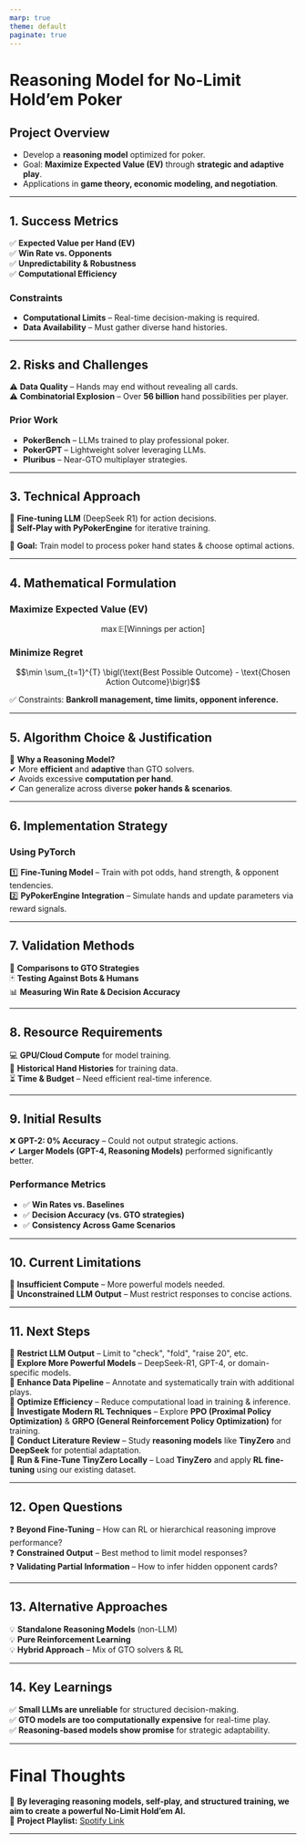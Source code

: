 ```yaml
---
marp: true
theme: default
paginate: true
---
```


# **Reasoning Model for No-Limit Hold’em Poker**

## **Project Overview**
- Develop a **reasoning model** optimized for poker.
- Goal: **Maximize Expected Value (EV)** through **strategic and adaptive play**.
- Applications in **game theory, economic modeling, and negotiation**.

---

## **1. Success Metrics**
✅ **Expected Value per Hand (EV)**  
✅ **Win Rate vs. Opponents**  
✅ **Unpredictability & Robustness**  
✅ **Computational Efficiency**  

### **Constraints**
- **Computational Limits** – Real-time decision-making is required.
- **Data Availability** – Must gather diverse hand histories.

---

## **2. Risks and Challenges**
⚠️ **Data Quality** – Hands may end without revealing all cards.  
⚠️ **Combinatorial Explosion** – Over **56 billion** hand possibilities per player.  

### **Prior Work**
- **PokerBench** – LLMs trained to play professional poker.  
- **PokerGPT** – Lightweight solver leveraging LLMs.  
- **Pluribus** – Near-GTO multiplayer strategies.  

---

## **3. Technical Approach**
🔹 **Fine-tuning LLM** (DeepSeek R1) for action decisions.  
🔹 **Self-Play with PyPokerEngine** for iterative training.  

🎯 **Goal:** Train model to process poker hand states & choose optimal actions.

---

## **4. Mathematical Formulation**
### **Maximize Expected Value (EV)**
$$\max \mathbb{E}[\text{Winnings per action}]$$

### **Minimize Regret**
$$\min \sum_{t=1}^{T} \bigl(\text{Best Possible Outcome} - \text{Chosen Action Outcome}\bigr)$$

✅ Constraints: **Bankroll management, time limits, opponent inference.**

---

## **5. Algorithm Choice & Justification**
🤔 **Why a Reasoning Model?**  
✔ More **efficient** and **adaptive** than GTO solvers.  
✔ Avoids excessive **computation per hand**.  
✔ Can generalize across diverse **poker hands & scenarios**.  

---

## **6. Implementation Strategy**
### **Using PyTorch**
1️⃣ **Fine-Tuning Model** – Train with pot odds, hand strength, & opponent tendencies.  
2️⃣ **PyPokerEngine Integration** – Simulate hands and update parameters via reward signals.  

---

## **7. Validation Methods**
🔎 **Comparisons to GTO Strategies**  
🃏 **Testing Against Bots & Humans**  
📊 **Measuring Win Rate & Decision Accuracy**  

---

## **8. Resource Requirements**
💻 **GPU/Cloud Compute** for model training.  
📂 **Historical Hand Histories** for training data.  
⏳ **Time & Budget** – Need efficient real-time inference.  

---

## **9. Initial Results**
❌ **GPT-2: 0% Accuracy** – Could not output strategic actions.  
✔ **Larger Models (GPT-4, Reasoning Models)** performed significantly better.  

### **Performance Metrics**
- ✅ **Win Rates vs. Baselines**
- ✅ **Decision Accuracy (vs. GTO strategies)**
- ✅ **Consistency Across Game Scenarios**

---

## **10. Current Limitations**
🚧 **Insufficient Compute** – More powerful models needed.  
🚧 **Unconstrained LLM Output** – Must restrict responses to concise actions.  

---

## **11. Next Steps**
🎯 **Restrict LLM Output** – Limit to "check", "fold", "raise 20", etc.  
🎯 **Explore More Powerful Models** – DeepSeek-R1, GPT-4, or domain-specific models.  
🎯 **Enhance Data Pipeline** – Annotate and systematically train with additional plays.  
🎯 **Optimize Efficiency** – Reduce computational load in training & inference.  
🎯 **Investigate Modern RL Techniques** – Explore **PPO (Proximal Policy Optimization)** & **GRPO (General Reinforcement Policy Optimization)** for training.  
🎯 **Conduct Literature Review** – Study **reasoning models** like **TinyZero** and **DeepSeek** for potential adaptation.  
🎯 **Run & Fine-Tune TinyZero Locally** – Load **TinyZero** and apply **RL fine-tuning** using our existing dataset.

---

## **12. Open Questions**
❓ **Beyond Fine-Tuning** – How can RL or hierarchical reasoning improve performance?  
❓ **Constrained Output** – Best method to limit model responses?  
❓ **Validating Partial Information** – How to infer hidden opponent cards?  

---

## **13. Alternative Approaches**
💡 **Standalone Reasoning Models** (non-LLM)  
💡 **Pure Reinforcement Learning**  
💡 **Hybrid Approach** – Mix of GTO solvers & RL  

---

## **14. Key Learnings**
✅ **Small LLMs are unreliable** for structured decision-making.  
✅ **GTO models are too computationally expensive** for real-time play.  
✅ **Reasoning-based models show promise** for strategic adaptability.  

---

# **Final Thoughts**
🚀 **By leveraging reasoning models, self-play, and structured training, we aim to create a powerful No-Limit Hold’em AI.**  
🎵 **Project Playlist:** [Spotify Link](https://open.spotify.com/playlist/4hIpmIOvxOfYcRQ1p4Ct6H?si=06e5e62d6fbb4c13)  

---
